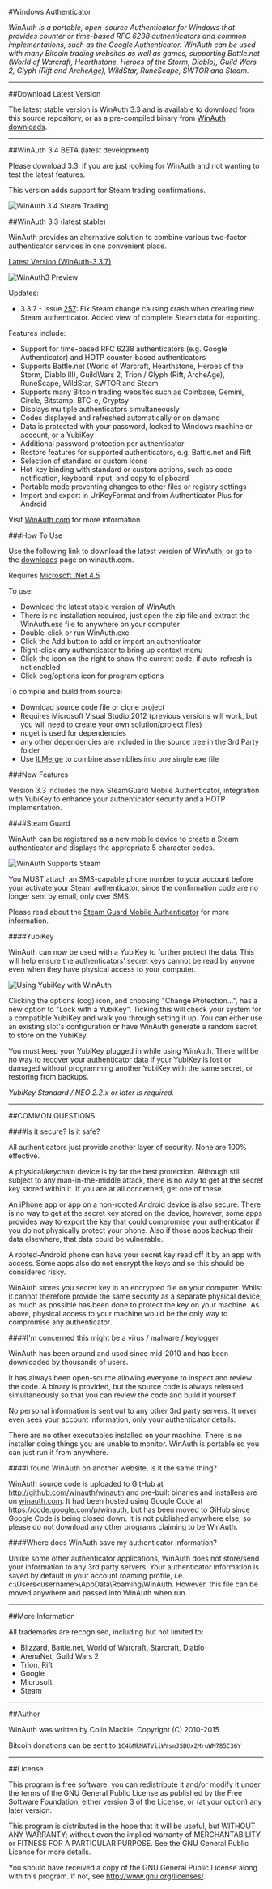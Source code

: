#Windows Authenticator

*WinAuth is a portable, open-source Authenticator for Windows that provides counter or time-based RFC 6238 authenticators and common implementations, such as the Google Authenticator. WinAuth can be used with many Bitcoin trading websites as well as games, supporting Battle.net (World of Warcraft, Hearthstone, Heroes of the Storm, Diablo), Guild Wars 2, Glyph (Rift and ArcheAge), WildStar, RuneScape, SWTOR and Steam.*

----

##Download Latest Version

The latest stable version is WinAuth 3.3 and is available to download from this source repository, or as a pre-compiled binary from [WinAuth downloads](https://winauth.com/download).

----

##WinAuth 3.4 BETA (latest development)

Please download 3.3. if you are just looking for WinAuth and not wanting to test the latest features.

This version adds support for Steam trading confirmations.

<img src="https://winauth.com/wp-content/uploads/2013/07/steamconf1.png" alt="WinAuth 3.4 Steam Trading">

##WinAuth 3.3 (latest stable)

WinAuth provides an alternative solution to combine various two-factor authenticator services in one convenient place.

[Latest Version (WinAuth-3.3.7)](https://winauth.com/downloads/3.x/WinAuth-3.3.7.zip)

<img src="https://winauth.com/images/winauth3-preview.png" alt="WinAuth3 Preview" />

Updates:

  * 3.3.7 - Issue [257](https://github.com/winauth/winauth/issues/257): Fix Steam change causing crash when creating new Steam authenticator. Added view of complete Steam data for exporting.

Features include:

  * Support for time-based RFC 6238 authenticators (e.g. Google Authenticator) and HOTP counter-based authenticators
  * Supports Battle.net (World of Warcraft, Hearthstone, Heroes of the Storm, Diablo III), GuildWars 2, Trion / Glyph (Rift, ArcheAge), RuneScape, WildStar, SWTOR and Steam
  * Supports many Bitcoin trading websites such as Coinbase, Gemini, Circle, Bitstamp, BTC-e, Cryptsy
  * Displays multiple authenticators simultaneously
  * Codes displayed and refreshed automatically or on demand
  * Data is protected with your password, locked to Windows machine or account, or a YubiKey
  * Additional password protection per authenticator
  * Restore features for supported authenticators, e.g. Battle.net and Rift
  * Selection of standard or custom icons
  * Hot-key binding with standard or custom actions, such as code notification, keyboard input, and copy to clipboard
  * Portable mode preventing changes to other files or registry settings
  * Import and export in UriKeyFormat and from Authenticator Plus for Android 

Visit [WinAuth.com](https://winauth.com) for more information.

###How To Use

Use the following link to download the latest version of WinAuth, or go to the [downloads](https://winauth.com/download) page on winauth.com.

Requires [Microsoft .Net 4.5](http://www.microsoft.com/en-us/download/details.aspx?id=30653)

To use:
  * Download the latest stable version of WinAuth
  * There is no installation required, just open the zip file and extract the WinAuth.exe file to anywhere on your computer
  * Double-click or run WinAuth.exe
  * Click the Add button to add or import an authenticator
  * Right-click any authenticator to bring up context menu
  * Click the icon on the right to show the current code, if auto-refresh is not enabled
  * Click cog/options icon for program options

To compile and build from source:
  * Download source code file or clone project
  * Requires Microsoft Visual Studio 2012 (previous versions will work, but you will need to create your own solution/project files)
  * nuget is used for dependencies
  * any other dependencies are included in the source tree in the 3rd Party folder
  * Use [ILMerge](http://research.microsoft.com/en-us/people/mbarnett/ilmerge.aspx ) to combine assemblies into one single exe file

###New Features

Version 3.3 includes the new SteamGuard Mobile Authenticator, integration with YubiKey to enhance your authenticator security and a HOTP implementation.

####Steam Guard

WinAuth can be registered as a new mobile device to create a Steam authenticator and displays the appropriate 5 character codes.

<img src="https://winauth.com/wp-content/uploads/2013/07/steam.png" alt="WinAuth Supports Steam" />

You MUST attach an SMS-capable phone number to your account before your activate your Steam authenticator, since the confirmation code are no longer sent by email, only over SMS.

Please read about the [Steam Guard Mobile Authenticator](https://winauth.com/2015/06/11/steam-guard-mobile/) for more information.

####YubiKey

WinAuth can now be used with a YubiKey to further protect the data. This will help ensure the authenticators’ secret keys cannot be read by anyone even when they have physical access to your computer.

<img src="https://winauth.com/wp-content/uploads/2013/07/yubi1.png" alt="Using YubiKey with WinAuth" />

Clicking the options (cog) icon, and choosing "Change Protection...", has a new option to "Lock with a YubiKey". Ticking this will check your system for a compatible YubiKey and walk you through setting it up. You can either use an existing slot's configuration or have WinAuth generate a random secret to store on the YubiKey.

You must keep your YubiKey plugged in while using WinAuth. There will be no way to recover your authenticator data if your YubiKey is lost or damaged without programming another YubiKey with the same secret, or restoring from backups.

*YubiKey Standard / NEO 2.2.x or later is required.*

----

##COMMON QUESTIONS

####Is it secure? Is it safe?

All authenticators just provide another layer of security. None are 100% effective.

A physical/keychain device is by far the best protection. Although still subject to any man-in-the-middle attack, there is no way to get at the secret key stored within it. If you are at all concerned, get one of these.

An iPhone app or app on a non-rooted Android device is also secure. There is no way to get at the secret key stored on the device, however, some apps provides way to export the key that could compromise your authenticator if you do not physically protect your phone. Also if those apps backup their data elsewhere, that data could be vulnerable.

A rooted-Android phone can have your secret key read off it by an app with access. Some apps also do not encrypt the keys and so this should be considered risky.

WinAuth stores you secret key in an encrypted file on your computer. Whilst it cannot therefore provide the same security as a separate physical device, as much as possible has been done to protect the key on your machine. As above, physical access to your machine would be the only way to compromise any authenticator.

####I'm concerned this might be a virus / malware / keylogger

WinAuth has been around and used since mid-2010 and has been downloaded by thousands of users.

It has always been open-source allowing everyone to inspect and review the code. A binary is provided, but the source code is always released simultaneously so that you can review the code and build it yourself.

No personal information is sent out to any other 3rd party servers. It never even sees your account information, only your authenticator details.

There are no other executables installed on your machine. There is no installer doing things you are unable to monitor. WinAuth is portable so you can just run it from anywhere.

####I found WinAuth on another website, is it the same thing?

WinAuth source code is uploaded to GitHub at http://github.com/winauth/winauth and pre-built binaries and installers are on [winauth.com](https://winauth.com). It had been hosted using Google Code at https://code.google.com/p/winauth, but has been moved to GiHub since Google Code is being closed down. It is not published anywhere else, so please do not download any other programs claiming to be WinAuth.

####Where does WinAuth save my authenticator information?

Unlike some other authenticator applications, WinAuth does not store/send your information to any 3rd party servers. Your authenticator information is saved by default in your account roaming profile, i.e. c:\Users\<username>\AppData\Roaming\WinAuth. However, this file can be moved anywhere and passed into WinAuth when run.

----

##More Information

All trademarks are recognised, including but not limited to:

  * Blizzard, Battle.net, World of Warcraft, Starcraft, Diablo
  * ArenaNet, Guild Wars 2
  * Trion, Rift
  * Google
  * Microsoft
  * Steam

----

##Author

WinAuth was written by Colin Mackie. Copyright (C) 2010-2015.

Bitcoin donations can be sent to `1C4bMkMATViiWYsmJSDUx2MruWM785C36Y`

----

##License

This program is free software: you can redistribute it and/or modify it under the terms of the GNU General Public License as published by the Free Software Foundation, either version 3 of the License, or (at your option) any later version.

This program is distributed in the hope that it will be useful, but WITHOUT ANY WARRANTY; without even the implied warranty of MERCHANTABILITY or FITNESS FOR A PARTICULAR PURPOSE.  See the GNU General Public License for more details.

You should have received a copy of the GNU General Public License  along with this program.  If not, see http://www.gnu.org/licenses/.
